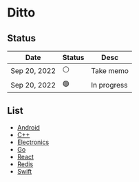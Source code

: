 # Ditto

## Status

| Date | Status | Desc |
| --- | --- | --- |
| Sep 20, 2022 | ⚪️ | Take memo |
| Sep 20, 2022 | 🟢 | In progress |

## List

- [Android](https://github.com/f2u39/rotom/tree/master/android)
- [C++](https://github.com/f2u39/rotom/tree/master/cpp)
- [Electronics](https://github.com/f2u39/rotom/tree/master/electronics)
- [Go](https://github.com/f2u39/rotom/tree/master/go)
- [React](https://github.com/f2u39/rotom/tree/master/react)
- [Redis](https://github.com/f2u39/rotom/tree/master/redis)
- [Swift](https://github.com/f2u39/ditto/tree/master/swift)
